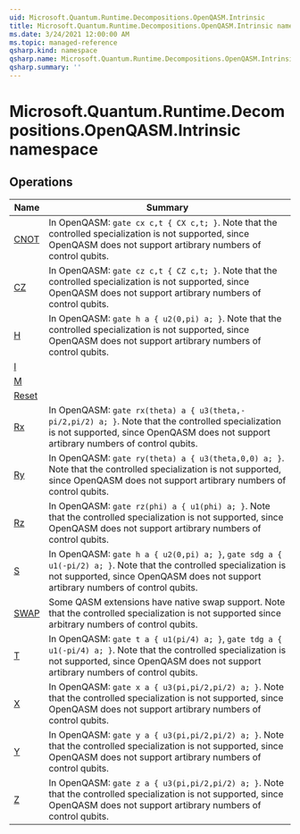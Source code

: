 ```yaml
---
uid: Microsoft.Quantum.Runtime.Decompositions.OpenQASM.Intrinsic
title: Microsoft.Quantum.Runtime.Decompositions.OpenQASM.Intrinsic namespace
ms.date: 3/24/2021 12:00:00 AM
ms.topic: managed-reference
qsharp.kind: namespace
qsharp.name: Microsoft.Quantum.Runtime.Decompositions.OpenQASM.Intrinsic
qsharp.summary: ''
---
```


# Microsoft.Quantum.Runtime.Decompositions.OpenQASM.Intrinsic namespace




<!-- summaries -->

## Operations

| Name | Summary |
|------|---------|
|[CNOT](xref:Microsoft.Quantum.Runtime.Decompositions.OpenQASM.Intrinsic.CNOT) |In OpenQASM: `gate cx c,t { CX c,t; }`. Note that the controlled specialization is not supported, since OpenQASM does not support artibrary numbers of control qubits.
|[CZ](xref:Microsoft.Quantum.Runtime.Decompositions.OpenQASM.Intrinsic.CZ) |In OpenQASM: `gate cz c,t { CZ c,t; }`. Note that the controlled specialization is not supported, since OpenQASM does not support artibrary numbers of control qubits.
|[H](xref:Microsoft.Quantum.Runtime.Decompositions.OpenQASM.Intrinsic.H) |In OpenQASM: `gate h a { u2(0,pi) a; }`. Note that the controlled specialization is not supported, since OpenQASM does not support artibrary numbers of control qubits.
|[I](xref:Microsoft.Quantum.Runtime.Decompositions.OpenQASM.Intrinsic.I) |
|[M](xref:Microsoft.Quantum.Runtime.Decompositions.OpenQASM.Intrinsic.M) |
|[Reset](xref:Microsoft.Quantum.Runtime.Decompositions.OpenQASM.Intrinsic.Reset) |
|[Rx](xref:Microsoft.Quantum.Runtime.Decompositions.OpenQASM.Intrinsic.Rx) |In OpenQASM: `gate rx(theta) a { u3(theta,-pi/2,pi/2) a; }`. Note that the controlled specialization is not supported, since OpenQASM does not support artibrary numbers of control qubits.
|[Ry](xref:Microsoft.Quantum.Runtime.Decompositions.OpenQASM.Intrinsic.Ry) |In OpenQASM: `gate ry(theta) a { u3(theta,0,0) a; }`. Note that the controlled specialization is not supported, since OpenQASM does not support artibrary numbers of control qubits.
|[Rz](xref:Microsoft.Quantum.Runtime.Decompositions.OpenQASM.Intrinsic.Rz) |In OpenQASM: `gate rz(phi) a { u1(phi) a; }`. Note that the controlled specialization is not supported, since OpenQASM does not support artibrary numbers of control qubits.
|[S](xref:Microsoft.Quantum.Runtime.Decompositions.OpenQASM.Intrinsic.S) |In OpenQASM: `gate h a { u2(0,pi) a; }`, `gate sdg a { u1(-pi/2) a; }`. Note that the controlled specialization is not supported, since OpenQASM does not support artibrary numbers of control qubits.
|[SWAP](xref:Microsoft.Quantum.Runtime.Decompositions.OpenQASM.Intrinsic.SWAP) |Some QASM extensions have native swap support. Note that the controlled specialization is not supported since arbitrary numbers of control qubits.
|[T](xref:Microsoft.Quantum.Runtime.Decompositions.OpenQASM.Intrinsic.T) |In OpenQASM: `gate t a { u1(pi/4) a; }`, `gate tdg a { u1(-pi/4) a; }`. Note that the controlled specialization is not supported, since OpenQASM does not support artibrary numbers of control qubits.
|[X](xref:Microsoft.Quantum.Runtime.Decompositions.OpenQASM.Intrinsic.X) |In OpenQASM: `gate x a { u3(pi,pi/2,pi/2) a; }`. Note that the controlled specialization is not supported, since OpenQASM does not support artibrary numbers of control qubits.
|[Y](xref:Microsoft.Quantum.Runtime.Decompositions.OpenQASM.Intrinsic.Y) |In OpenQASM: `gate y a { u3(pi,pi/2,pi/2) a; }`. Note that the controlled specialization is not supported, since OpenQASM does not support artibrary numbers of control qubits.
|[Z](xref:Microsoft.Quantum.Runtime.Decompositions.OpenQASM.Intrinsic.Z) |In OpenQASM: `gate z a { u3(pi,pi/2,pi/2) a; }`. Note that the controlled specialization is not supported, since OpenQASM does not support artibrary numbers of control qubits.


<!-- /summaries -->
